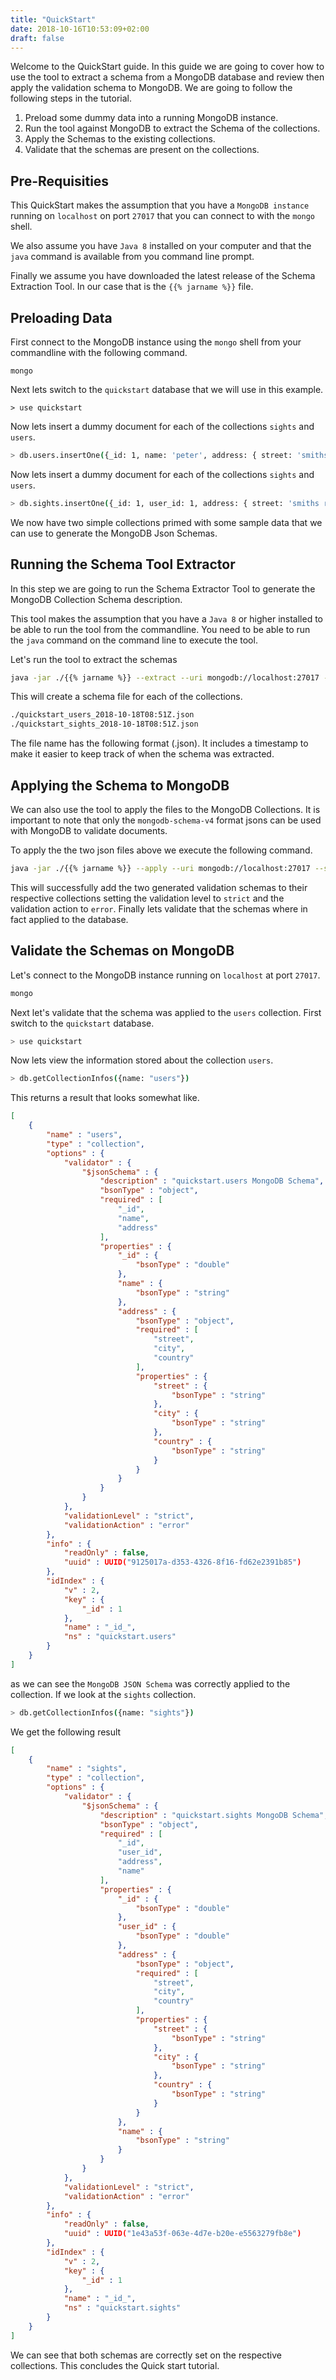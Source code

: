 ```yaml
---
title: "QuickStart"
date: 2018-10-16T10:53:09+02:00
draft: false
---
```


Welcome to the QuickStart guide. In this guide we are going to cover how to use the tool to extract
a schema from a MongoDB database and review then apply the validation schema to MongoDB. We are going to
follow the following steps in the tutorial.

1. Preload some dummy data into a running MongoDB instance.
2. Run the tool against MongoDB to extract the Schema of the collections.
3. Apply the Schemas to the existing collections.
4. Validate that the schemas are present on the collections.

## Pre-Requisities

This QuickStart makes the assumption that you have a `MongoDB instance` running on `localhost` on port
`27017` that you can connect to with the `mongo` shell.

We also assume you have `Java 8` installed on your computer and that the `java` command is available from you command line prompt.

Finally we assume you have downloaded the latest release of the Schema Extraction Tool. In our case that is
the `{{% jarname %}}` file.

## Preloading Data

First connect to the MongoDB instance using the `mongo` shell from your commandline with the following command.

```shell
mongo
```

Next lets switch to the `quickstart` database that we will use in this example.

```shell
> use quickstart
```

Now lets insert a dummy document for each of the collections `sights` and `users`.

```bash
> db.users.insertOne({_id: 1, name: 'peter', address: { street: 'smiths road 16', city: 'london', country: 'uk' }})
```

Now lets insert a dummy document for each of the collections `sights` and `users`.

```bash
> db.sights.insertOne({_id: 1, user_id: 1, address: { street: 'smiths road 16', city: 'london', country: 'uk' }, name: "Peters house" })
```

We now have two simple collections primed with some sample data that we can use to generate the
MongoDB Json Schemas.

## Running the Schema Tool Extractor

In this step we are going to run the Schema Extractor Tool to generate the MongoDB Collection Schema
description.

This tool makes the assumption that you have a `Java 8` or higher installed to be able to run the
tool from the commandline. You need to be able to run the `java` command on the command line to
execute the tool.

Let's run the tool to extract the schemas

```bash
java -jar ./{{% jarname %}} --extract --uri mongodb://localhost:27017 --namespace quickstart.users:1000 --namespace quickstart.sights:1000 --format mongodb-schema-v4 --output-directory ./
```

This will create a schema file for each of the collections.

```bash
./quickstart_users_2018-10-18T08:51Z.json
./quickstart_sights_2018-10-18T08:51Z.json
```

The file name has the following format (<db>_<collection>_<timestamp>.json). It includes a timestamp to
make it easier to keep track of when the schema was extracted.

## Applying the Schema to MongoDB

We can also use the tool to apply the files to the MongoDB Collections. It is important to note that only the `mongodb-schema-v4` format jsons can be
used with MongoDB to validate documents.

To apply the the two json files above we execute the following command.

```bash
java -jar ./{{% jarname %}} --apply --uri mongodb://localhost:27017 --schema quickstart.users:./quickstart_users_2018-10-18T08:51Z.json --schema quickstart.sights:./quickstart_sights_2018-10-18T08:51Z.json --validationLevel strict --validationAction error
```

This will successfully add the two generated validation schemas to their respective collections setting the validation level
to `strict` and the validation action to `error`. Finally lets validate that the schemas where in fact applied to the database.

## Validate the Schemas on MongoDB

Let's connect to the MongoDB instance running on `localhost` at port `27017`.

```bash
mongo
```

Next let's validate that the schema was applied to the `users` collection. First switch to the `quickstart` database.

```bash
> use quickstart
```

Now lets view the information stored about the collection `users`.

```bash
> db.getCollectionInfos({name: "users"})
```

This returns a result that looks somewhat like.

```json
[
    {
        "name" : "users",
        "type" : "collection",
        "options" : {
            "validator" : {
                "$jsonSchema" : {
                    "description" : "quickstart.users MongoDB Schema",
                    "bsonType" : "object",
                    "required" : [
                        "_id",
                        "name",
                        "address"
                    ],
                    "properties" : {
                        "_id" : {
                            "bsonType" : "double"
                        },
                        "name" : {
                            "bsonType" : "string"
                        },
                        "address" : {
                            "bsonType" : "object",
                            "required" : [
                                "street",
                                "city",
                                "country"
                            ],
                            "properties" : {
                                "street" : {
                                    "bsonType" : "string"
                                },
                                "city" : {
                                    "bsonType" : "string"
                                },
                                "country" : {
                                    "bsonType" : "string"
                                }
                            }
                        }
                    }
                }
            },
            "validationLevel" : "strict",
            "validationAction" : "error"
        },
        "info" : {
            "readOnly" : false,
            "uuid" : UUID("9125017a-d353-4326-8f16-fd62e2391b85")
        },
        "idIndex" : {
            "v" : 2,
            "key" : {
                "_id" : 1
            },
            "name" : "_id_",
            "ns" : "quickstart.users"
        }
    }
]
```

as we can see the `MongoDB JSON Schema` was correctly applied to the collection. If we look at the `sights` collection.

```bash
> db.getCollectionInfos({name: "sights"})
```

We get the following result

```json
[
    {
        "name" : "sights",
        "type" : "collection",
        "options" : {
            "validator" : {
                "$jsonSchema" : {
                    "description" : "quickstart.sights MongoDB Schema",
                    "bsonType" : "object",
                    "required" : [
                        "_id",
                        "user_id",
                        "address",
                        "name"
                    ],
                    "properties" : {
                        "_id" : {
                            "bsonType" : "double"
                        },
                        "user_id" : {
                            "bsonType" : "double"
                        },
                        "address" : {
                            "bsonType" : "object",
                            "required" : [
                                "street",
                                "city",
                                "country"
                            ],
                            "properties" : {
                                "street" : {
                                    "bsonType" : "string"
                                },
                                "city" : {
                                    "bsonType" : "string"
                                },
                                "country" : {
                                    "bsonType" : "string"
                                }
                            }
                        },
                        "name" : {
                            "bsonType" : "string"
                        }
                    }
                }
            },
            "validationLevel" : "strict",
            "validationAction" : "error"
        },
        "info" : {
            "readOnly" : false,
            "uuid" : UUID("1e43a53f-063e-4d7e-b20e-e5563279fb8e")
        },
        "idIndex" : {
            "v" : 2,
            "key" : {
                "_id" : 1
            },
            "name" : "_id_",
            "ns" : "quickstart.sights"
        }
    }
]
```

We can see that both schemas are correctly set on the respective collections. This concludes the Quick start tutorial.